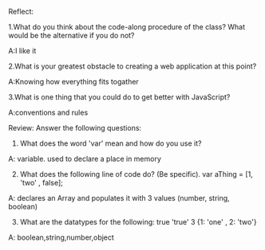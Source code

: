 Reflect:

1.What do you think about
the code-along procedure
of the class? What would
be the alternative if you
do not?

A:I like it

2.What is your greatest
obstacle to creating a web
application at this point?

A:Knowing how everything fits togather

3.What is one thing
that you could do to get
better with JavaScript?

A:conventions and rules


Review:
Answer the following
questions:
1. What does the word 'var'
mean and how do you use
it?

A: variable. used to declare a place in memory

2. What does the following
line of code do? (Be
specific).
var aThing = [1,
'two'
, false];

A: declares an Array  and populates it with 3 values (number, string, boolean)

3. What are the datatypes for
the following:
true
'true'
3
{1: 'one'
, 2: 'two'}

A: boolean,string,number,object
